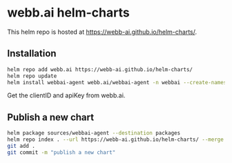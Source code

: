# webb.ai helm-charts

This helm repo is hosted at https://webb-ai.github.io/helm-charts/.

## Installation

```bash
helm repo add webb.ai https://webb-ai.github.io/helm-charts/
helm repo update
helm install webbai-agent webb.ai/webbai-agent -n webbai --create-namespace --set clientID="xxx" --set apiKey="xxx"
```

Get the clientID and apiKey from webb.ai.


## Publish a new chart


```bash
helm package sources/webbai-agent --destination packages
helm repo index . --url https://webb-ai.github.io/helm-charts/ --merge index.yaml
git add .
git commit -m "publish a new chart"

```